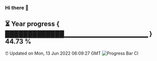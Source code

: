### Hi there 👋
⏳ Year progress { █████████████▁▁▁▁▁▁▁▁▁▁▁▁▁▁▁▁▁ } 44.73 %
---
⏰ Updated on Mon, 13 Jun 2022 06:09:27 GMT
![Progress Bar CI](https://github.com/Moyi321/Moyi321/workflows/Progress%20Bar%20CI/badge.svg)
